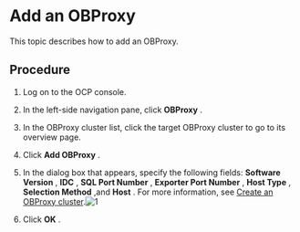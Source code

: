 Add an OBProxy 
===================================

This topic describes how to add an OBProxy. 

Procedure 
------------------------------

1. Log on to the OCP console.

   

2. In the left-side navigation pane, click **OBProxy** .

   

3. In the OBProxy cluster list, click the target OBProxy cluster to go to its overview page.

   

4. Click **Add OBProxy** .

   

5. In the dialog box that appears, specify the following fields: **Software Version** , **IDC** , **SQL Port Number** , **Exporter Port Number** , **Host Type** , **Selection Method** ,and **Host** . For more information, see [Create an OBProxy cluster](/en-US/3.quickstart/9.obproxy-management/1.create-an-obproxy-cluster.md).![1](https://help-static-aliyun-doc.aliyuncs.com/assets/img/en-US/8246492461/p384253.png)

   

6. Click **OK** .

   




